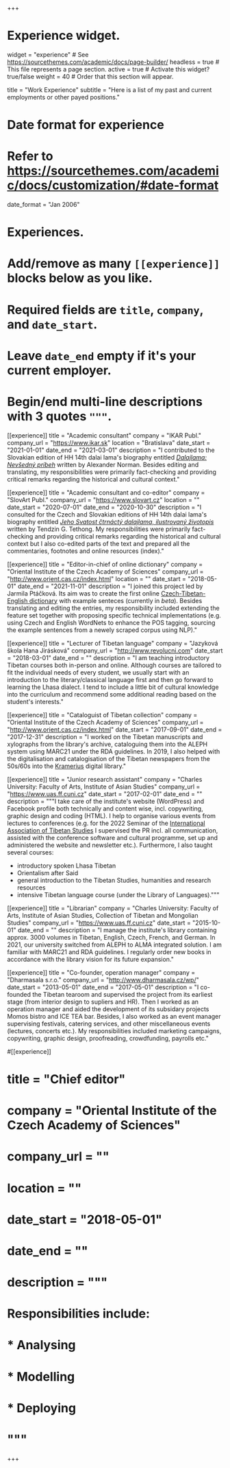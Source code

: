 +++
# Experience widget.
widget = "experience"  # See https://sourcethemes.com/academic/docs/page-builder/
headless = true  # This file represents a page section.
active = true  # Activate this widget? true/false
weight = 40  # Order that this section will appear.

title = "Work Experience"
subtitle = "Here is a list of my past and current employments or other payed positions."

# Date format for experience
#   Refer to https://sourcethemes.com/academic/docs/customization/#date-format
date_format = "Jan 2006"

# Experiences.
#   Add/remove as many `[[experience]]` blocks below as you like.
#   Required fields are `title`, `company`, and `date_start`.
#   Leave `date_end` empty if it's your current employer.
#   Begin/end multi-line descriptions with 3 quotes `"""`.

[[experience]]
  title = "Academic consultant"
  company = "IKAR Publ."
  company_url = "https://www.ikar.sk"
  location = "Bratislava"
  date_start = "2021-01-01"
  date_end = "2021-03-01"
  description = "I contributed to the Slovakian edition of HH 14th dalai lama's biography entitled [*Dalajlama: Nevšedný príbeh*](https://www.bux.sk/knihy/445139-dalajlama-nevsedny-pribeh.html) written by Alexander Norman. Besides editing and translating, my responsibilities were primarily fact-checking and providing critical remarks regarding the historical and cultural context."

[[experience]]
  title = "Academic consultant and co-editor"
  company = "SlovArt Publ."
  company_url = "https://www.slovart.cz"
  location = ""
  date_start = "2020-07-01"
  date_end = "2020-10-30"
  description = "I consulted for the Czech and Slovakian editions of HH 14th dalai lama's biography entitled [*Jeho Svatost čtrnáctý dalajlama, ilustrovaný životopis*](https://www.slovart.cz/knihy-v-cestine/literatura-faktu/literatura-faktu/jeho-svatost-ctrnacty-dalajlama.-ilustrovany-zivotopis.html?page_id=25923) written by Tendzin G. Tethong. My responsibilities were primarily fact-checking and providing critical remarks regarding the historical and cultural context but I also co-edited parts of the text and prepared all the commentaries, footnotes and online resources (index)."

[[experience]]
  title = "Editor-in-chief of online dictionary"
  company = "Oriental Institute of the Czech Academy of Sciences"
  company_url = "http://www.orient.cas.cz/index.html"
  location = ""
  date_start = "2018-05-01"
  date_end = "2021-11-01"
  description = "I joined this project led by Jarmila Ptáčková. Its aim was to create the first online [Czech-Tibetan-English dictionary](https://linguatools.info/tibendicts/) with example senteces (currently in *beta*). Besides translating and editing the entries, my responsibility included extending the feature set together with proposing specific technical implementations (e.g. using Czech and English WordNets to enhance the POS tagging, sourcing the example sentences from a newely scraped corpus using NLP)."

[[experience]]
  title = "Lecturer of Tibetan language"
  company = "Jazyková škola Hana Jirásková"
  company_url = "http://www.revolucni.com"
  date_start = "2018-03-01"
  date_end = ""
  description = "I am teaching introductory Tibetan courses both in-person and online. Although courses are tailored to fit the individual needs of every student, we usually start with an introduction to the literary/classical language first and then go forward to learning the Lhasa dialect. I tend to include a little bit of cultural knowledge into the curriculum and recommend some additional reading based on the student's interests."

[[experience]]
  title = "Cataloguist of Tibetan collection"
  company = "Oriental Institute of the Czech Academy of Sciences"
  company_url = "http://www.orient.cas.cz/index.html"
  date_start = "2017-09-01"
  date_end = "2017-12-31"
  description = "I worked on the Tibetan manuscripts and xylographs from the library's archive, cataloguing them into the ALEPH system using MARC21 under the RDA guidelines. In 2019, I also helped with the digitalisation and catalogisation of the Tibetan newspapers from the 50s/60s into the [Kramerius](https://kramerius5.nkp.cz) digital library."

[[experience]]
  title = "Junior research assistant"
  company = "Charles University: Faculty of Arts, Institute of Asian Studies"
  company_url = "https://www.uas.ff.cuni.cz"
  date_start = "2017-02-01"
  date_end = ""
  description = """I take care of the institute's website (WordPress) and Facebook profile both technically and content wise, incl. copywriting, graphic design and coding (HTML). I help to organise various events from lectures to conferences (e.g. for the 2022 Seminar of the [International Association of Tibetan Studies](http://www.iats.info) I supervised the PR incl. all communication, assisted with the conference software and cultural programme, set up and administered the website and newsletter etc.). Furthermore, I also taught several courses:

  - introductory spoken Lhasa Tibetan
  - Orientalism after Said
  - general introduction to the Tibetan Studies, humanities and research resources
  - intensive Tibetan language course (under the Library of Languages)."""

[[experience]]
  title = "Librarian"
  company = "Charles University: Faculty of Arts, Institute of Asian Studies, Collection of Tibetan and Mongolian Studies"
  company_url = "https://www.uas.ff.cuni.cz"
  date_start = "2015-10-01"
  date_end = ""
  description = "I manage the institute's library containing approx. 3000 volumes in Tibetan, English, Czech, French, and German. In 2021, our university switched from ALEPH to ALMA integrated solution. I am familiar with MARC21 and RDA guidelines. I regularly order new books in accordance with the library vision for its future expansion."

[[experience]]
  title = "Co-founder, operation manager"
  company = "Dharmasala s.r.o."
  company_url = "http://www.dharmasala.cz/wp/"
  date_start = "2013-05-01"
  date_end = "2017-05-01"
  description = "I co-founded the Tibetan tearoom and supervised the project from its earliest stage (from interior design to supliers and HR). Then I worked as an operation manager and aided the development of its subsidary projects Momos bistro and ICE TEA bar. Besides, I also worked as an event manager supervising festivals, catering services, and other miscellaneous events (lectures, concerts etc.). My responsibilities included marketing campaigns, copywriting, graphic design, proofreading, crowdfunding, payrolls etc."

#[[experience]]
#  title = "Chief editor"
#  company = "Oriental Institute of the Czech Academy of Sciences"
#  company_url = ""
#  location = ""
#  date_start = "2018-05-01"
#  date_end = ""
#  description = """
#  Responsibilities include:
#
#  * Analysing
#  * Modelling
#  * Deploying
#  """

+++
